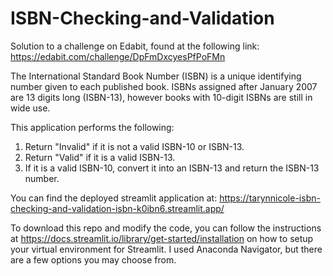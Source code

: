 # ISBN-Checking-and-Validation
Solution to a challenge on Edabit, found at the following link: https://edabit.com/challenge/DpFmDxcyesPfPoFMn

The International Standard Book Number (ISBN) is a unique identifying number given to each published book. ISBNs assigned after January 2007 are 13 digits long (ISBN-13), however books with 10-digit ISBNs are still in wide use.

This application performs the following:

1. Return "Invalid" if it is not a valid ISBN-10 or ISBN-13.
2. Return "Valid" if it is a valid ISBN-13.
3. If it is a valid ISBN-10, convert it into an ISBN-13 and return the ISBN-13 number.

You can find the deployed streamlit application at: https://tarynnicole-isbn-checking-and-validation-isbn-k0ibn6.streamlit.app/


To download this repo and modify the code, you can follow the instructions at https://docs.streamlit.io/library/get-started/installation on how to setup your virtual environment for Streamlit.
I used Anaconda Navigator, but there are a few options you may choose from.



